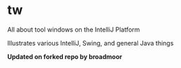 # tw
All about tool windows on the IntelliJ Platform

Illustrates various IntelliJ, Swing, and general Java things

**Updated on forked repo by broadmoor**
